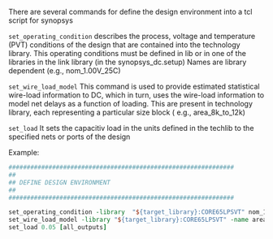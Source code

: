 There are several commands for define the design environment into a tcl script for synopsys


`set_operating_condition`
	describes the process, voltage and temperature (PVT) conditions of the design that are contained into the technology library. This operating conditions must be defined in lib or in one of the libraries in the link library (in the synopsys_dc.setup)
	Names are library dependent (e.g., nom_1.00V_25C)

`set_wire_load_model`
	This command is used to provide estimated statistical wire-load information to DC, which in turn, uses the wire-load information to model net delays as a function of loading. This are present in technology library, each representing a particular size block ( e.g., area_8k_to_12k)

`set_load`
	It sets the capacitiv load in the units defined in the techlib to the specified nets or ports of the design


Example:

```tcl
##############################################################
##
## DEFINE DESIGN ENVIRONMENT
##
##############################################################

set_operating_condition -library  "${target_library}:CORE65LPSVT" nom_1.20V_25C
set_wire_load_model -library "${target_library}:CORE65LPSVT" -name area_12Kto18K [find design *]
set_load 0.05 [all_outputs]
```